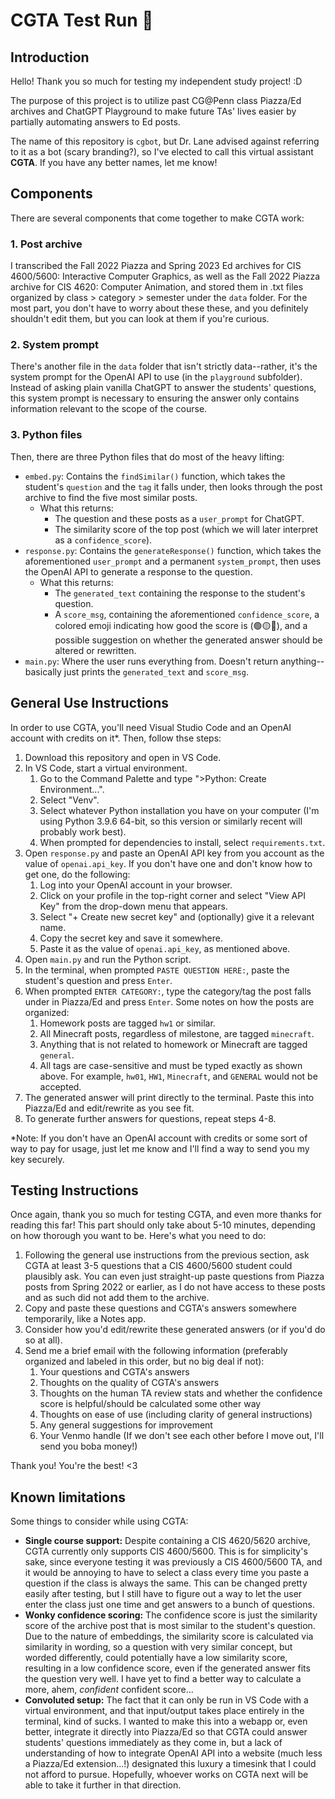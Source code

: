 # CGTA Test Run 🧬

## Introduction

Hello! Thank you so much for testing my independent study project! :D

The purpose of this project is to utilize past CG@Penn class Piazza/Ed archives and ChatGPT Playground to make future TAs' lives easier by partially automating answers to Ed posts.

The name of this repository is `cgbot`, but Dr. Lane advised against referring to it as a bot (scary branding?), so I've elected to call this virtual assistant **CGTA**. If you have any better names, let me know!

## Components
There are several components that come together to make CGTA work:

### 1. Post archive
I transcribed the Fall 2022 Piazza and Spring 2023 Ed archives for CIS 4600/5600: Interactive Computer Graphics, as well as the Fall 2022 Piazza archive for CIS 4620: Computer Animation, and stored them in .txt files organized by class > category > semester under the `data` folder. For the most part, you don't have to worry about these these, and you definitely shouldn't edit them, but you can look at them if you're curious.

### 2. System prompt
There's another file in the `data` folder that isn't strictly data--rather, it's the system prompt for the OpenAI API to use (in the `playground` subfolder). Instead of asking plain vanilla ChatGPT to answer the students' questions, this system prompt is necessary to ensuring the answer only contains information relevant to the scope of the course.

### 3. Python files
Then, there are three Python files that do most of the heavy lifting:
- `embed.py`: Contains the `findSimilar()` function, which takes the student's `question` and the `tag` it falls under, then looks through the post archive to find the five most similar posts.
  - What this returns:
    - The question and these posts as a `user_prompt` for ChatGPT.
    - The similarity score of the top post (which we will later interpret as a `confidence_score`).
- `response.py`: Contains the `generateResponse()` function, which takes the aforementioned `user_prompt` and a permanent `system_prompt`, then uses the OpenAI API to generate a response to the question.
  - What this returns:
    - The `generated_text` containing the response to the student's question.
    - A `score_msg`, containing the aforementioned `confidence_score`, a colored emoji indicating how good the score is (🟢🟡🔴), and a possible suggestion on whether the generated answer should be altered or rewritten.
- `main.py`: Where the user runs everything from. Doesn't return anything--basically just prints the `generated_text` and `score_msg`.

## General Use Instructions

In order to use CGTA, you'll need Visual Studio Code and an OpenAI account with credits on it*. Then, follow thse steps:

1. Download this repository and open in VS Code.
2. In VS Code, start a virtual environment.
   1. Go to the Command Palette and type ">Python: Create Environment...".
   2. Select "Venv".
   3. Select whatever Python installation you have on your computer (I'm using Python 3.9.6 64-bit, so this version or similarly recent will probably work best).
   4. When prompted for dependencies to install, select `requirements.txt`.
3. Open `response.py` and paste an OpenAI API key from you account as the value of `openai.api_key`. If you don't have one and don't know how to get one, do the following:
   1. Log into your OpenAI account in your browser.
   2. Click on your profile in the top-right corner and select "View API Key" from the drop-down menu that appears.
   3. Select "+ Create new secret key" and (optionally) give it a relevant name.
   4. Copy the secret key and save it somewhere.
   5. Paste it as the value of `openai.api_key`, as mentioned above.
4. Open `main.py` and run the Python script.
5. In the terminal, when prompted `PASTE QUESTION HERE:`, paste the student's question and press `Enter`.
6. When prompted `ENTER CATEGORY:`, type the category/tag the post falls under in Piazza/Ed and press `Enter`. Some notes on how the posts are organized:
   1. Homework posts are tagged `hw1` or similar.
   2. All Minecraft posts, regardless of milestone, are tagged `minecraft`.
   3. Anything that is not related to homework or Minecraft are tagged `general`.
   4. All tags are case-sensitive and must be typed exactly as shown above. For example, `hw01`, `HW1`, `Minecraft`, and `GENERAL` would not be accepted.
7. The generated answer will print directly to the terminal. Paste this into Piazza/Ed and edit/rewrite as you see fit.
8. To generate further answers for questions, repeat steps 4-8.

*Note: If you don't have an OpenAI account with credits or some sort of way to pay for usage, just let me know and I'll find a way to send you my key securely.

## Testing Instructions

Once again, thank you so much for testing CGTA, and even more thanks for reading this far! This part should only take about 5-10 minutes, depending on how thorough you want to be. Here's what you need to do:

1. Following the general use instructions from the previous section, ask CGTA at least 3-5 questions that a CIS 4600/5600 student could plausibly ask. You can even just straight-up paste questions from Piazza posts from Spring 2022 or earlier, as I do not have access to these posts and as such did not add them to the archive.
2. Copy and paste these questions and CGTA's answers somewhere temporarily, like a Notes app.
3. Consider how you'd edit/rewrite these generated answers (or if you'd do so at all).
4. Send me a brief email with the following information (preferably organized and labeled in this order, but no big deal if not):
   1. Your questions and CGTA's answers
   2. Thoughts on the quality of CGTA's answers
   3. Thoughts on the human TA review stats and whether the confidence score is helpful/should be calculated some other way
   4. Thoughts on ease of use (including clarity of general instructions)
   5. Any general suggestions for improvement
   6. Your Venmo handle (If we don't see each other before I move out, I'll send you boba money!)

Thank you! You're the best! <3

## Known limitations

Some things to consider while using CGTA:
- **Single course support:** Despite containing a CIS 4620/5620 archive, CGTA currently only supports CIS 4600/5600. This is for simplicity's sake, since everyone testing it was previously a CIS 4600/5600 TA, and it would be annoying to have to select a class every time you paste a question if the class is always the same. This can be changed pretty easily after testing, but I still have to figure out a way to let the user enter the class just one time and get answers to a bunch of questions.
- **Wonky confidence scoring:** The confidence score is just the similarity score of the archive post that is most similar to the student's question. Due to the nature of embeddings, the similarity score is calculated via similarity in wording, so a question with very similar concept, but worded differently, could potentially have a low similarity score, resulting in a low confidence score, even if the generated answer fits the question very well. I have yet to find a better way to calculate a more, ahem, *confident* confident score...
- **Convoluted setup:** The fact that it can only be run in VS Code with a virtual environment, and that input/output takes place entirely in the terminal, kind of sucks. I wanted to make this into a webapp or, even better, integrate it directly into Piazza/Ed so that CGTA could answer students' questions immediately as they come in, but a lack of understanding of how to integrate OpenAI API into a website (much less a Piazza/Ed extension...!) designated this luxury a timesink that I could not afford to pursue. Hopefully, whoever works on CGTA next will be able to take it further in that direction.